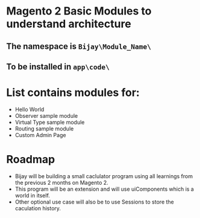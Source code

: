 # Magento 2 Basic Modules to understand architecture

## The namespace is `Bijay\Module_Name\`

## To be installed in `app\code\`

# List contains modules for:

- Hello World
- Observer sample module
- Virtual Type sample module
- Routing sample module
- Custom Admin Page

# Roadmap

- Bijay will be building a small caclulator program using all learnings from the previous 2 months on Magento 2.
- This program will be an extension and will use uiComponents which is a world in itself.
- Other optional use case will also be to use Sessions to store the caculation history.